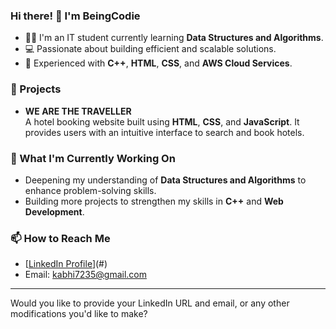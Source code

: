 ### Hi there! 👋 I'm BeingCodie

- 👨‍💻 I'm an IT student currently learning **Data Structures and Algorithms**.
- 💻 Passionate about building efficient and scalable solutions.
- 🔧 Experienced with **C++**, **HTML**, **CSS**, and **AWS Cloud Services**.

### 🚀 Projects
- **WE ARE THE TRAVELLER**  
  A hotel booking website built using **HTML**, **CSS**, and **JavaScript**. It provides users with an intuitive interface to search and book hotels.

### 🌱 What I'm Currently Working On
- Deepening my understanding of **Data Structures and Algorithms** to enhance problem-solving skills.
- Building more projects to strengthen my skills in **C++** and **Web Development**.

### 📫 How to Reach Me
- [[LinkedIn Profile](https://www.linkedin.com/in/abhishek-kumar-75a0671ba?lipi=urn%3Ali%3Apage%3Ad_flagship3_profile_view_base_contact_details%3BFk2KC4%2B9R2W0rmtI4lev%2FQ%3D%3D)](#)  
- Email: [kabhi7235@gmail.com](#)

---

Would you like to provide your LinkedIn URL and email, or any other modifications you'd like to make?
